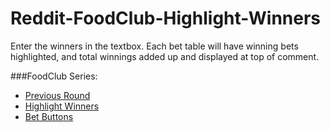 # Reddit-FoodClub-Highlight-Winners
Enter the winners in the textbox. Each bet table will have winning bets highlighted, and total winnings added up and displayed at top of comment.



###FoodClub Series:
- [Previous Round](https://github.com/friendly-trenchcoat/foodclub-Previous-Round)
- [Highlight Winners](https://github.com/friendly-trenchcoat/Reddit-FoodClub-Highlight-Winners)
- [Bet Buttons](https://github.com/friendly-trenchcoat/Reddit-FoodClub-BetButtons)
